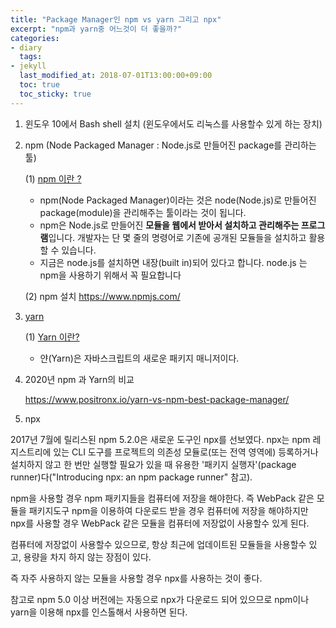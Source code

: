 ```yaml
---
title: "Package Manager인 npm vs yarn 그리고 npx"
excerpt: "npm과 yarn중 어느것이 더 좋을까?"
categories:
- diary
  tags:
- jekyll
  last_modified_at: 2018-07-01T13:00:00+09:00
  toc: true
  toc_sticky: true
---
```


1. 윈도우 10에서 Bash shell 설치
   (윈도우에서도 리눅스를 사용할수 있게 하는 장치)

2. npm (Node Packaged Manager : Node.js로 만들어진 package를 관리하는 툴)

   (1) [npm 이란 ?](https://m.blog.naver.com/magnking/220961896609)

   - npm(Node Packaged Manager)이라는 것은 node(Node.js)로 만들어진 package(module)을 관리해주는 툴이라는 것이 됩니다.

   * npm은 Node.js로 만들어진 **모듈을 웹에서 받아서 설치하고 관리해주는 프로그램**입니다. 개발자는 단 몇 줄의 명령어로 기존에 공개된 모듈들을 설치하고 활용할 수 있습니다.

   - 지금은 node.js를 설치하면 내장(built in)되어 있다고 합니다. node.js 는 npm을 사용하기 위해서 꼭 필요합니다

   (2) npm 설치
   https://www.npmjs.com/

3. [yarn](https://yarnpkg.com/lang/en/)

   (1) [Yarn 이란?](https://www.vobour.com/yarn-처음-보는-자바스크립트의-새-패키지-매니저-yarn-fir)

   - 얀(Yarn)은 자바스크립트의 새로운 패키지 매니저이다.

4. 2020년 npm 과 Yarn의 비교

   https://www.positronx.io/yarn-vs-npm-best-package-manager/

5. npx

2017년 7월에 릴리스된 npm 5.2.0은 새로운 도구인 npx를 선보였다. npx는 npm 레지스트리에 있는 CLI 도구를 프로젝트의 의존성 모듈로(또는 전역 영역에) 등록하거나 설치하지 않고 한 번만 실행할 필요가 있을 때 유용한 '패키지 실행자'(package runner)다("Introducing npx: an npm package runner" 참고).

npm을 사용할 경우 npm 패키지들을 컴퓨터에 저장을 해야한다. 즉 WebPack 같은 모듈을 패키지도구 npm을 이용하여 다운로드 받을 경우 컴퓨터에 저장을 해야하지만 npx를 사용할 경우 WebPack 같은 모듈을 컴퓨터에 저장없이 사용할수 있게 된다.

컴퓨터에 저장없이 사용할수 있으므로, 항상 최근에 업데이트된 모듈들을 사용할수 있고, 용량을 차지 하지 않는 장점이 있다.

즉 자주 사용하지 않는 모듈을 사용할 경우 npx를 사용하는 것이 좋다.

참고로 npm 5.0 이상 버전에는 자동으로 npx가 다운로드 되어 있으므로 npm이나 yarn을 이용해 npx를 인스톨해서 사용하면 된다.
